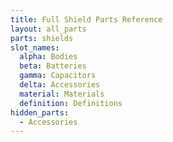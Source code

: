 ```yaml
---
title: Full Shield Parts Reference
layout: all_parts
parts: shields
slot_names:
  alpha: Bodies
  beta: Batteries
  gamma: Capacitors
  delta: Accessories
  material: Materials
  definition: Definitions
hidden_parts:
  - Accessories
---
```

